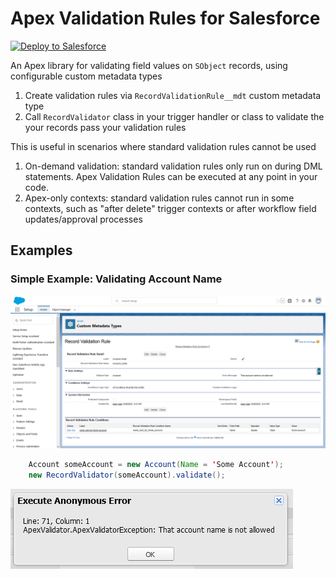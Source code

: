 # Apex Validation Rules for Salesforce

<a href="https://githubsfdeploy.herokuapp.com/?owner=jongpie&repo=ApexValidationRules&ref=main" target="_blank">
    <img alt="Deploy to Salesforce" src="https://raw.githubusercontent.com/afawcett/githubsfdeploy/master/deploy.png">
</a>

An Apex library for validating field values on `SObject` records, using configurable custom metadata types

1. Create validation rules via `RecordValidationRule__mdt` custom metadata type
2. Call `RecordValidator` class in your trigger handler or class to validate the your records pass your validation rules

This is useful in scenarios where standard validation rules cannot be used

1. On-demand validation: standard validation rules only run on during DML statements. Apex Validation Rules can be executed at any point in your code.
2. Apex-only contexts: standard validation rules cannot run in some contexts, such as "after delete" trigger contexts or after workflow field updates/approval processes

## Examples

### Simple Example: Validating Account Name

![Example Validation Rule: Account Name](./assets/validation-rule-example-account-name.png)

```java
    Account someAccount = new Account(Name = 'Some Account');
    new RecordValidator(someAccount).validate();
```

![Example Validation Rule: Account Name Exception](./assets/validation-rule-example-account-name-exception.png)
